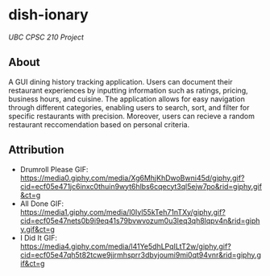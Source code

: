 # dish-ionary
*UBC CPSC 210 Project*

## About
A GUI dining history tracking application. Users can document their restaurant experiences by inputting information such as ratings, pricing, business hours, and cuisine. The application allows for easy navigation through different categories, enabling users to search, sort, and filter for specific restaurants with precision. Moreover, users can recieve a random restaurant reccomendation based on personal criteria.

## Attribution
- Drumroll Please GIF: https://media0.giphy.com/media/Xg6MhjKhDwoBwni45d/giphy.gif?cid=ecf05e471jc6inxc0thuin9wyt6hlbs6cqecyt3ql5ejw7po&rid=giphy.gif&ct=g
- All Done GIF: https://media1.giphy.com/media/l0Iyl55kTeh71nTXy/giphy.gif?cid=ecf05e47nets0b9i9eq41s79bvwvozum0u3leq3qh8lqpv4n&rid=giphy.gif&ct=g
- I Did It GIF: https://media4.giphy.com/media/l41Ye5dhLPqILtT2w/giphy.gif?cid=ecf05e47qh5t82tcwe9jjrmhsprr3dbyjoumi9mi0qt94vnr&rid=giphy.gif&ct=g
